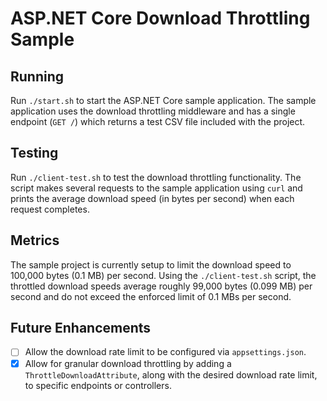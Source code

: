 # ASP.NET Core Download Throttling Sample

## Running

Run `./start.sh` to start the ASP.NET Core sample application. The sample application uses the download throttling middleware and has a single endpoint (`GET /`) which returns a test CSV file included with the project.

## Testing

Run `./client-test.sh` to test the download throttling functionality. The script makes several requests to the sample application using `curl` and prints the average download speed (in bytes per second) when each request completes.

## Metrics

The sample project is currently setup to limit the download speed to 100,000 bytes (0.1 MB) per second. Using the `./client-test.sh` script, the throttled download speeds average roughly 99,000 bytes (0.099 MB) per second and do not exceed the enforced limit of 0.1 MBs per second.

## Future Enhancements

- [ ] Allow the download rate limit to be configured via `appsettings.json`.
- [x] Allow for granular download throttling by adding a `ThrottleDownloadAttribute`, along with the desired download rate limit, to specific endpoints or controllers.
